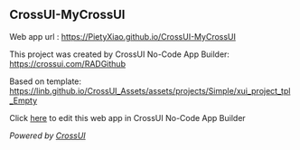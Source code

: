 ## CrossUI-MyCrossUI
Web app url : https://PietyXiao.github.io/CrossUI-MyCrossUI

This project was created by CrossUI No-Code App Builder: https://crossui.com/RADGithub

Based on template: https://linb.github.io/CrossUI_Assets/assets/projects/Simple/xui_project_tpl_Empty

Click [here](https://crossui.com/RADGithub/#!from=github&owner=PietyXiao&repo=CrossUI-MyCrossUI) to edit this web app in CrossUI No-Code App Builder

<i>Powered by [CrossUI](https://crossui.com)</i>
